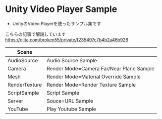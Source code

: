 # Unity Video Player Sample
- UnityのVideo Playerを使ったサンプル集です

こちらの記事で解説しています
https://qiita.com/broken55/private/f235497c7b4b2a46b926

|Scene||
|--|--|
|AudioSource|Audio Source Sample|
|Camera|Render Mode=Camera Far/Near Plane Sample|
|Mesh|Render Mode=Material Override Sample|
|RenderTexture|Render Mode=Render Texture Sample|
|ScriptSample|Script Sample|
|Server|Souce=URL Sample|
|YouTube|Play Youtube Sample|
